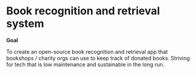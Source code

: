 # Book recognition and retrieval system

**Goal**

To create an open-source book recognition and retrieval app that bookshops / charity orgs can use to keep track of donated books. Striving for tech that is low maintenance and sustainable in the long run.
